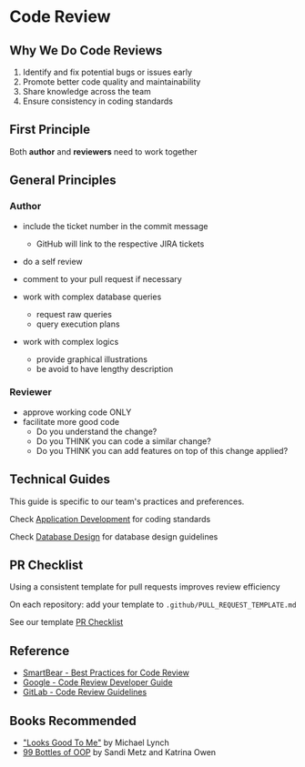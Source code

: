 # Code Review <!-- omit in toc -->

## Why We Do Code Reviews

1. Identify and fix potential bugs or issues early
2. Promote better code quality and maintainability
3. Share knowledge across the team
4. Ensure consistency in coding standards

## First Principle

Both **author** and **reviewers** need to work together

## General Principles

### Author

- include the ticket number in the commit message
  - GitHub will link to the respective JIRA tickets
- do a self review
- comment to your pull request if necessary

- work with complex database queries
  - request raw queries
  - query execution plans

- work with complex logics
  - provide graphical illustrations
  - be avoid to have lengthy description

### Reviewer

- approve working code ONLY
- facilitate more good code
  - Do you understand the change?
  - Do you THINK you can code a similar change?
  - Do you THINK you can add features on top of this change applied?

## Technical Guides

This guide is specific to our team's practices and preferences.

Check [Application Development](../how-we-develop/application-development.md) for coding standards

Check [Database Design](../how-we-develop/database-design.md) for database design guidelines

## PR Checklist

Using a consistent template for pull requests improves review efficiency

On each repository: add your template to `.github/PULL_REQUEST_TEMPLATE.md`

See our template [PR Checklist](../how-we-develop/pr-checklist.md)

## Reference

- [SmartBear - Best Practices for Code Review](https://smartbear.com/learn/code-review/best-practices-for-peer-code-review "https://smartbear.com/learn/code-review/best-practices-for-peer-code-review")
- [Google - Code Review Developer Guide](https://google.github.io/eng-practices/review "https://google.github.io/eng-practices/review")
- [GitLab - Code Review Guidelines](https://docs.gitlab.com/ee/development/code_review.html "https://docs.gitlab.com/ee/development/code_review.html")

## Books Recommended

- ["Looks Good To Me"](https://www.manning.com/books/looks-good-to-me) by Michael Lynch
- [99 Bottles of OOP](https://sandimetz.com/99bottles "https://sandimetz.com/99bottles") by Sandi Metz and Katrina Owen
